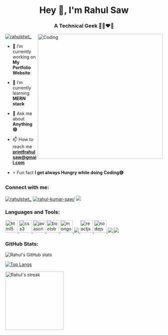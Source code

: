 <h1 align="center">
 Hey 👋, I'm Rahul Saw
</h1>

<h3 align="center">A Technical Geek 🧑‍💻❤️🚀</h3>

<img align="right" alt="Coding" width="400"
    src="https://supportresort.com.au/images/dot_net_graphics1.png">

<p align="left"> <a href="https://twitter.com/rahulstwt_" target="blank"><img
            src="https://img.shields.io/twitter/follow/rahulstwt_?logo=twitter&style=for-the-badge"
            alt="rahulstwt_" /></a> </p>

- 🔭 I’m currently working on **My Portfolio Website**

- 🌱 I’m currently learning **MERN stack**

- 💬 Ask me about **Anything 😄**

- 📫 How to reach me **printfrahulsaw@gmail.com**

- ⚡ Fun fact **I get always Hungry while doing Coding😅**


<h3 align="left">Connect with me:</h3>
<p align="left">
    <a href="https://twitter.com/rahulstwt_" target="blank"><img src="https://img.icons8.com/color/48/null/twitter--v1.png" alt = "rahulstwt_"/></a>
    <a href="https://linkedin.com/in/rahul-kumar-saw/" target="blank"><img src="https://img.icons8.com/color/48/null/linkedin-2--v1.png" alt = "rahul-kumar-saw/"/></a>
    <a href="https://rahulsblogs.hashnode.dev/" target="blank"><img src="https://img.icons8.com/color/48/null/hashnode.png"/></a>
</p>


<h3 align="left">Languages and Tools:</h3>

<p align="left"> 
    <a href="https://www.w3.org/html/" target="_blank" rel="noreferrer">
  <img src="https://cdn.jsdelivr.net/gh/devicons/devicon/icons/html5/html5-original.svg" alt="html5" width="40" height="40"/>
  </a>
  <a href="https://www.w3schools.com/css/" target="_blank" rel="noreferrer">
  <img src="https://cdn.jsdelivr.net/gh/devicons/devicon/icons/css3/css3-original.svg" alt="css3" width="40" height="40"/>
  </a>
  <a href="https://developer.mozilla.org/en-US/docs/Web/JavaScript" target="_blank" rel="noreferrer">
  <img src="https://cdn.jsdelivr.net/gh/devicons/devicon/icons/javascript/javascript-original.svg" alt="javascript" width="40" height="40"/>
  </a>
  <a href="https://getbootstrap.com" target="_blank" rel="noreferrer">
  <img src="https://cdn.jsdelivr.net/gh/devicons/devicon/icons/bootstrap/bootstrap-original.svg" alt="bootstrap" width="40" height="40"/>
  </a>
  <a href="https://www.mongodb.com/" target="_blank" rel="noreferrer">
  <img src="https://cdn.jsdelivr.net/gh/devicons/devicon/icons/mongodb/mongodb-original.svg" alt="mongodb" width="40" height="40"/>
  </a>
  <a href="https://expressjs.com/" target="_blank" rel="noreferrer">
 <img src="https://img.icons8.com/ios/50/ffffff/express-js.png"/>
  </a> 
  <a href="https://reactjs.org/" target="_blank" rel="noreferrer">
  <img src="https://cdn.jsdelivr.net/gh/devicons/devicon/icons/react/react-original.svg" alt="reactjs" width="40" height="40"/>
  </a>
  <a href="https://nodejs.org" target="_blank" rel="noreferrer">
  <img src="https://cdn.jsdelivr.net/gh/devicons/devicon/icons/nodejs/nodejs-original.svg" alt="nodejs" width="40" height="40"/>
  </a>
        <a href="https://www.cprogramming.com/" target="_blank"
        rel="noreferrer">  <img src="https://img.icons8.com/color/48/null/c-programming.png"/>
    </a> 
    <a href = "https://www.java.com/en/">
    <img src="https://img.icons8.com/color/48/null/java-coffee-cup-logo--v1.png"/>
    </a>
</p>


<h3 align="left">GitHub Stats:</h3>

![Rahul's GitHub stats](https://github-readme-stats.vercel.app/api?username=devrahuls&show_icons=true&theme=radical)

[![Top Langs](https://github-readme-stats.vercel.app/api/top-langs/?username=devrahuls&layout=compact&theme=radical)](https://github.com/devrahuls/github-readme-stats)

<img height="187em" alt="Rahul's streak" src="https://github-readme-streak-stats.herokuapp.com?user=devrahuls&theme=radical&date_format=j%20M%5B%20Y%5D"/>
